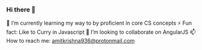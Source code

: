 ### Hi there 👋
 🌱 I’m currently learning my way to by proficient in core CS concepts
 ⚡ Fun fact: Like to Curry in Javascript
 👯 I’m looking to collaborate on AngularJS 
  📫 How to reach me: amitkrishna936@protonmail.com
<!--
**amitkrishna/amitkrishna** is a ✨ _special_ ✨ repository because its `README.md` (this file) appears on your GitHub profile.

Here are some ideas to get you started:

- 🔭 I’m currently working on ...
- 🌱 I’m currently learning ...
- 👯 I’m looking to collaborate on ...
- 🤔 I’m looking for help with ...
- 💬 Ask me about ...
- 📫 How to reach me: ...
- 😄 Pronouns: ...
- ⚡ Fun fact: ...
-->
